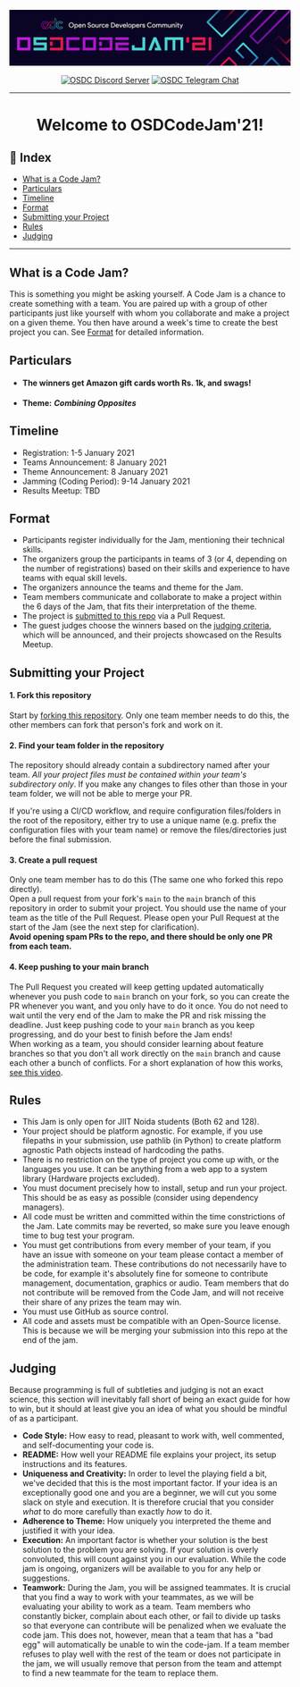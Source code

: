 ![OSDCodeJam Banner](./assets/codejam-banner.png)

<div align="center">

[![OSDC Discord Server](https://img.shields.io/discord/357949642266116108?color=magenta&label=discord&logo=discord&logoColor=white)](https://discord.gg/vfhyHW5BkJ) [![OSDC Telegram Chat](https://img.shields.io/badge/Telegram-osdc-blue?logo=telegram)](https://t.me/jiitosdc)

<hr>

# Welcome to OSDCodeJam'21!

</div>

## :ledger: Index

- [What is a Code Jam?](#what-is-a-code-jam)
- [Particulars](#particulars)
- [Timeline](#timeline)
- [Format](#format)
- [Submitting your Project](#submitting-your-project)
- [Rules](#rules)
- [Judging](#judging)

<hr>

## What is a Code Jam?

This is something you might be asking yourself. A Code Jam is a chance to create something with a team. You are paired up with a group of other participants just like yourself with whom you collaborate and make a project on a given theme. You then have around a week's time to create the best project you can. See [Format](#format) for detailed information.

## Particulars

- #### The winners get Amazon gift cards worth Rs. 1k, and swags!

- **Theme:** ***Combining Opposites***

## Timeline

- Registration: 1-5 January 2021
- Teams Announcement: 8 January 2021
- Theme Announcement: 8 January 2021
- Jamming (Coding Period): 9-14 January 2021
- Results Meetup: TBD

## Format

- Participants register individually for the Jam, mentioning their technical skills.
- The organizers group the participants in teams of 3 (or 4, depending on the number of registrations) based on their skills and experience to have teams with equal skill levels.
- The organizers announce the teams and theme for the Jam.
- Team members communicate and collaborate to make a project within the 6 days of the Jam, that fits their interpretation of the theme.
- The project is [submitted to this repo](#submitting-your-project) via a Pull Request.
- The guest judges choose the winners based on the [judging criteria](#judging), which will be announced, and their projects showcased on the Results Meetup.

## Submitting your Project

#### 1. Fork this repository
Start by [forking this repository](https://github.com/osdc/codejam-21/fork). Only one team member needs to do this, the other members can fork that person's fork and work on it.

#### 2. Find your team folder in the repository
The repository should already contain a subdirectory named after your team. _All your project files must be contained within your team's subdirectory only_. If you make any changes to files other than those in your team folder, we will not be able to merge your PR.

If you're using a CI/CD workflow, and require configuration files/folders in the root of the repository, either try to use a unique name (e.g. prefix the configuration files with your team name) or remove the files/directories just before the final submission.

#### 3. Create a pull request
Only one team member has to do this (The same one who forked this repo directly).<br>
Open a pull request from your fork's `main` to the `main` branch of this repository in order to submit your project. You should use the name of your team as the title of the Pull Request. Please open your Pull Request at the start of the Jam (see the next step for clarification).<br>
**Avoid opening spam PRs to the repo, and there should be only one PR from each team.**

#### 4. Keep pushing to your main branch
The Pull Request you created will keep getting updated automatically whenever you push code to `main` branch on your fork, so you can create the PR whenever you want, and you only have to do it once. You do not need to wait until the very end of the Jam to make the PR and risk missing the deadline. Just keep pushing code to your `main` branch as you keep progressing, and do your best to finish before the Jam ends!<br>
When working as a team, you should consider learning about feature branches so that you don't all work directly on the `main` branch and cause each other a bunch of conflicts. For a short explanation of how this works, [see this video](https://www.youtube.com/watch?v=j7YDbrS9I48).

## Rules

- This Jam is only open for JIIT Noida students (Both 62 and 128).
- Your project should be platform agnostic. For example, if you use filepaths in your submission, use pathlib (in Python) to create platform agnostic Path objects instead of hardcoding the paths.
- There is no restriction on the type of project you come up with, or the languages you use. It can be anything from a web app to a system library (Hardware projects excluded).
- You must document precisely how to install, setup and run your project. This should be as easy as possible (consider using dependency managers).
- All code must be written and committed within the time constrictions of the Jam. Late commits may be reverted, so make sure you leave enough time to bug test your program.
- You must get contributions from every member of your team, if you have an issue with someone on your team please contact a member of the administration team. These contributions do not necessarily have to be code, for example it's absolutely fine for someone to contribute management, documentation, graphics or audio. Team members that do not contribute will be removed from the Code Jam, and will not receive their share of any prizes the team may win.
- You must use GitHub as source control.
- All code and assets must be compatible with an Open-Source license. This is because we will be merging your submission into this repo at the end of the jam.

## Judging

Because programming is full of subtleties and judging is not an exact science, this section will inevitably fall short of being an exact guide for how to win, but it should at least give you an idea of what you should be mindful of as a participant.

- **Code Style:** How easy to read, pleasant to work with, well commented, and self-documenting your code is.
- **README:** How well your README file explains your project, its setup instructions and its features.
- **Uniqueness and Creativity:** In order to level the playing field a bit, we've decided that this is the most important factor. If your idea is an exceptionally good one and you are a beginner, we will cut you some slack on style and execution. It is therefore crucial that you consider _what_ to do more carefully than exactly _how_ to do it.
- **Adherence to Theme:** How uniquely you interpreted the theme and justified it with your idea.
- **Execution:** An important factor is whether your solution is the best solution to the problem you are solving. If your solution is overly convoluted, this will count against you in our evaluation. While the code jam is ongoing, organizers will be available to you for any help or suggestions.
- **Teamwork:** During the Jam, you will be assigned teammates. It is crucial that you find a way to work with your teammates, as we will be evaluating your ability to work as a team. Team members who constantly bicker, complain about each other, or fail to divide up tasks so that everyone can contribute will be penalized when we evaluate the code jam. This does not, however, mean that a team that has a "bad egg" will automatically be unable to win the code-jam. If a team member refuses to play well with the rest of the team or does not participate in the jam, we will usually remove that person from the team and attempt to find a new teammate for the team to replace them.
